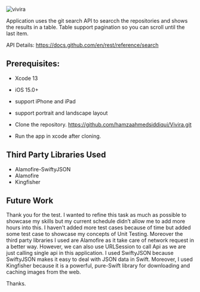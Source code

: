 
![vivira](https://user-images.githubusercontent.com/38706039/158077521-eda7ffa7-802a-4853-b0ea-c1f04a0f56e4.png)

Application uses the git search API to searcch the repositories  and shows the results in a table. Table support pagination so you can scroll until the last item. 

API Details: https://docs.github.com/en/rest/reference/search

## Prerequisites:
- Xcode 13
- iOS 15.0+ 
- support iPhone and iPad
- support portrait and landscape layout



- Clone the repository.
https://github.com/hamzaahmedsiddiqui/Vivira.git

- Run the app in xcode after cloning.

## Third Party Libraries Used
- Alamofire-SwiftyJSON
- Alamofire
- Kingfisher

## Future Work

Thank you for the test. I wanted to refine this task as much as possible to showcase my skills but my current schedule didn’t allow me to add more hours into this. I haven't added more test cases because of time but added some test case to showcase my concepts of Unit Testing. Moreover the third party libraries I used are Alamofire as it take care of network request in a better way. However, we can also use URLSession to call Api as we are just calling single api in this application. I used SwiftyJSON because SwiftyJSON makes it easy to deal with JSON data in Swift. Moreover, I used Kingfisher because it is a powerful, pure-Swift library for downloading and caching images from the web. 

Thanks.
